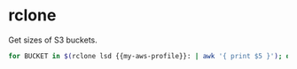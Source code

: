 # rclone

Get sizes of S3 buckets.

```sh
for BUCKET in $(rclone lsd {{my-aws-profile}}: | awk '{ print $5 }'); do echo "{\"$BUCKET\": $(rclone size --json {{my-aws-profile}}:$BUCKET)}" >> s3-sizes.json; done
```
